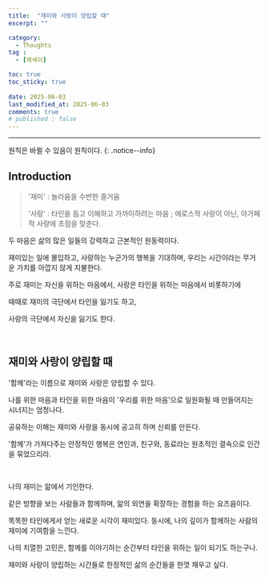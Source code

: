 ```yaml
---
title:  "재미와 사랑이 양립할 때" 
excerpt: ""

category:
  - Thoughts
tag :
  - [에세이]

toc: true
toc_sticky: true
 
date: 2025-06-03
last_modified_at: 2025-06-03
comments: true
# published : false
---
```


---

원칙은 바뀔 수 있음이 원칙이다.
{: .notice--info}
## Introduction

> '재미' : 놀라움을 수반한 즐거움
> 
> '사랑' : 타인을 돕고 이해하고 가까이하려는 마음 ; 에로스적 사랑이 아닌, 아가페적 사랑에 초점을 맞춘다.

두 마음은 삶의 많은 일들의 강력하고 근본적인 원동력이다. 

재미있는 일에 몰입하고, 사랑하는 누군가의 행복을 기대하며, 우리는 시간이라는 무거운 가치를 아깝지 않게 지불한다.

주로 재미는 자신을 위하는 마음에서, 사랑은 타인을 위하는 마음에서 비롯하기에

때때로 재미의 극단에서 타인을 잃기도 하고, 

사랑의 극단에서 자신을 잃기도 한다.

<br>

## 재미와 사랑이 양립할 때

'함께'라는 이름으로 재미와 사랑은 양립할 수 있다.

나를 위한 마음과 타인을 위한 마음이 '우리를 위한 마음'으로 일원화될 때 만들어지는 시너지는 엄청나다. 

공유하는 이해는 재미와 사랑을 동시에 공고히 하며 신뢰를 만든다.

'함께'가 가져다주는 안정적인 행복은 연인과, 친구와, 동료라는 원초적인 결속으로 인간을 묶었으리라.

<br>

나의 재미는 앎에서 기인한다.

같은 방향을 보는 사람들과 함께하며, 앎의 외연을 확장하는 경험을 하는 요즈음이다.

똑똑한 타인에게서 얻는 새로운 시각이 재미있다. 동시에, 나의 깊이가 함께하는 사람의 재미에 기여함을 느낀다. 

나의 치열한 고민은, 함께를 이야기하는 순간부터 타인을 위하는 일이 되기도 하는구나.

재미와 사랑이 양립하는 시간들로 한정적인 삶의 순간들을 한껏 채우고 싶다. 